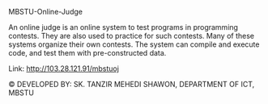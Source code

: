 MBSTU-Online-Judge

An online judge is an online system to test programs in programming contests. They are also used to practice for such contests. Many of these systems organize their own contests. The system can compile and execute code, and test them with pre-constructed data.

Link: http://103.28.121.91/mbstuoj

© DEVELOPED BY: SK. TANZIR MEHEDI SHAWON, DEPARTMENT OF ICT, MBSTU
